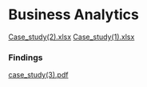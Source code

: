 # Business Analytics 

[Case_study(2).xlsx](https://github.com/Tashipalden/Projects/files/11535739/Project_2_Case_study_3.2.xlsx)
[Case_study(1).xlsx](https://github.com/Tashipalden/Projects/files/11535744/Project_2_Case_study_4.1.xlsx)
### Findings 
[case_study(3).pdf](https://github.com/Tashipalden/Projects/files/11535746/findings_case_study_4.3.pdf)
